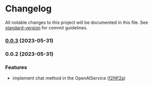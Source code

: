 # Changelog

All notable changes to this project will be documented in this file. See [standard-version](https://github.com/conventional-changelog/standard-version) for commit guidelines.

### [0.0.3](https://github.com/Webeleon/nestjs-openai/compare/v0.0.2...v0.0.3) (2023-05-31)

### 0.0.2 (2023-05-31)


### Features

* implement chat method in the OpenAIService ([f2f4f2a](https://github.com/Webeleon/nestjs-openai/commit/f2f4f2ad1153ba1935428fc5701915c71e909175))
